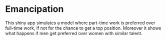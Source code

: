 # Emancipation

This shiny app simulates a model where part-time work is preferred over full-time work, if not for the chance to get a top position.
Moreover it shows what happens if men get preferred over women with similar talent.
